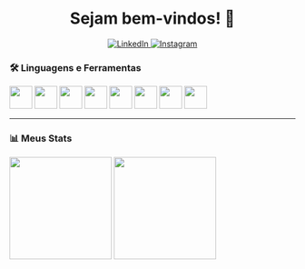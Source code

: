 <h1 align="center">Sejam bem-vindos! 👋</h1>

<p align="center">
  <a href="https://www.linkedin.com/in/mclaradev/" target="_blank">
    <img alt="LinkedIn" src="https://img.shields.io/badge/-LinkedIn-0077B5?style=flat-square&logo=linkedin&logoColor=white" />
  </a>

  <a href="https://instagram.com/mclairex_" target="_blank">
    <img alt="Instagram" src="https://img.shields.io/badge/-Instagram-E4405F?style=flat-square&logo=instagram&logoColor=white" />
  </a>
</p>



### 🛠️ Linguagens e Ferramentas

<p>
  <img src="https://cdn.jsdelivr.net/gh/devicons/devicon/icons/html5/html5-original.svg" width="40" height="40"/>
  <img src="https://cdn.jsdelivr.net/gh/devicons/devicon/icons/css3/css3-original.svg" width="40" height="40"/>
  <img src="https://cdn.jsdelivr.net/gh/devicons/devicon/icons/javascript/javascript-original.svg" width="40" height="40"/>
  <img src="https://cdn.jsdelivr.net/gh/devicons/devicon/icons/php/php-original.svg" width="40" height="40"/>
  <img src="https://cdn.jsdelivr.net/gh/devicons/devicon/icons/java/java-original.svg" width="40" height="40"/>
  <img src="https://cdn.jsdelivr.net/gh/devicons/devicon/icons/mysql/mysql-original.svg" width="40" height="40"/>
  <img src="https://cdn.jsdelivr.net/gh/devicons/devicon/icons/spring/spring-original.svg" width="40" height="40"/>
  <img src="https://cdn.jsdelivr.net/gh/devicons/devicon/icons/laravel/laravel-plain.svg" width="40" height="40"/>
</p>

---

### 📊 Meus Stats

<p align="left">
  <img height="180em" src="https://github-readme-stats.vercel.app/api/top-langs/?username=mclairex&layout=compact&langs_count=8&theme=dark"/>
  <img height="180em" src="https://github-readme-stats.vercel.app/api?username=mclairex&show_icons=true&theme=dark&include_all_commits=true&count_private=true"/>
</p>
